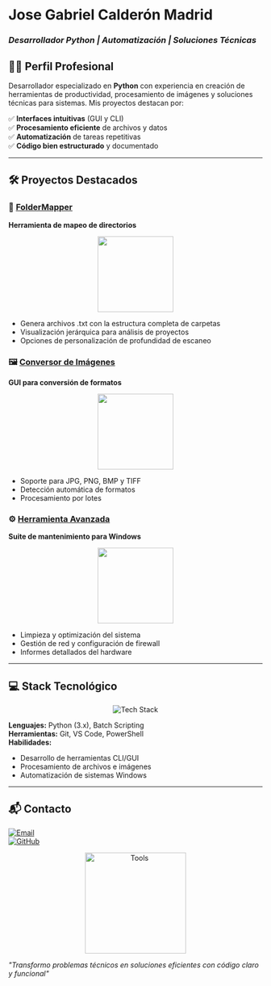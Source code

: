 # **Jose Gabriel Calderón Madrid**  
### *Desarrollador Python | Automatización | Soluciones Técnicas*  

## 👨‍💻 **Perfil Profesional**  
Desarrollador especializado en **Python** con experiencia en creación de herramientas de productividad, procesamiento de imágenes y soluciones técnicas para sistemas. Mis proyectos destacan por:  

✅ **Interfaces intuitivas** (GUI y CLI)  
✅ **Procesamiento eficiente** de archivos y datos  
✅ **Automatización** de tareas repetitivas  
✅ **Código bien estructurado** y documentado  

---

## 🛠 **Proyectos Destacados**  

### 📂 [FolderMapper](https://github.com/tu_usuario/foldermapper)  
**Herramienta de mapeo de directorios**  
<p align="center">
  <img src="https://skillicons.dev/icons?i=python,git" width="150"/>
</p>  

- Genera archivos .txt con la estructura completa de carpetas  
- Visualización jerárquica para análisis de proyectos  
- Opciones de personalización de profundidad de escaneo  

### 🖼️ [Conversor de Imágenes](https://github.com/tu_usuario/conversor-de-imagenes)  
**GUI para conversión de formatos**  
<p align="center">
  <img src="https://skillicons.dev/icons?i=python,pyqt" width="150"/>
</p>  

- Soporte para JPG, PNG, BMP y TIFF  
- Detección automática de formatos  
- Procesamiento por lotes  

### ⚙️ [Herramienta Avanzada](https://github.com/tu_usuario/herramienta-avanzada)  
**Suite de mantenimiento para Windows**  
<p align="center">
  <img src="https://skillicons.dev/icons?i=python,batch" width="150"/>
</p>  

- Limpieza y optimización del sistema  
- Gestión de red y configuración de firewall  
- Informes detallados del hardware  

---

## 💻 **Stack Tecnológico**  

<p align="center">
  <img src="https://skillicons.dev/icons?i=python,git,github,linux,vscode,powershell" alt="Tech Stack"/>
</p>  

**Lenguajes:** Python (3.x), Batch Scripting  
**Herramientas:** Git, VS Code, PowerShell  
**Habilidades:**  
- Desarrollo de herramientas CLI/GUI  
- Procesamiento de archivos e imágenes  
- Automatización de sistemas Windows  

---

## 📬 **Contacto**  

[![Email](https://img.shields.io/badge/gc544592@gmail.com-Contactarme%20vía%20Email-red?style=for-the-badge&logo=gmail)](mailto:gc544592@gmail.com)  
[![GitHub](https://img.shields.io/badge/JoseGabrielCM-Mira%20mis%20otros%20proyectos-black?style=for-the-badge&logo=github)](https://github.com/tu_usuario)  

<p align="center">
  <img src="https://skillicons.dev/icons?i=idea,vscode,terminal" alt="Tools" width="200"/>
</p>  

*"Transformo problemas técnicos en soluciones eficientes con código claro y funcional"*  

